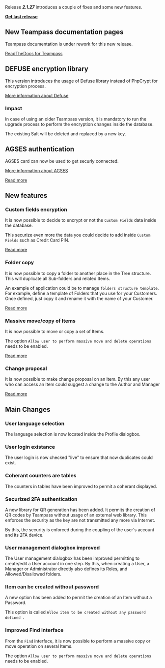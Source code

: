 Release ***2.1.27*** introduces a couple of fixes and some new features. 

**[Get last release](https://github.com/nilsteampassnet/TeamPass/releases)**

## New Teampass documentation pages

Teampass documentation is under rework for this new release.

[ReadTheDocs for Teampass](http://teampass.readthedocs.io/en/latest)

## DEFUSE encryption library

This version introduces the usage of Defuse library instead of PhpCrypt for encryption process.

[More information about Defuse](https://github.com/defuse/php-encryption)

### Impact

In case of using an older Teampass version, it is mandatory to run the upgrade process to perform the encryption changes inside the database.

The existing Salt will be deleted and replaced by a new key.

## AGSES authentication

AGSES card can now be used to get securly connected.

[More information about AGSES](https://agses.net/)

[Read more](http://teampass.readthedocs.io/en/latest/features/feat-2FA/#securize-login-with-agses)

## New features

### Custom fields encryption

It is now possible to decide to encrypt or not the `Custom Fields` data inside the database.

This securize even more the data you could decide to add inside `Custom Fields` such as Credit Card PIN.

[Read more](http://teampass.readthedocs.io/en/latest/features/feat-custf/)

### Folder copy

It is now possible to copy a folder to another place in the Tree structure. This will duplicate all Sub-folders and related Items.

An example of application could be to manage `folders structure template`. For example, define a template of Folders that you use for your Customers. Once defined, just copy it and rename it with the name of your Customer.

[Read more](http://teampass.readthedocs.io/en/latest/features/feat-folders/#copy-a-folder)

### Massive move/copy of Items

It is now possible to move or copy a set of Items.

The option `Allow user to perform massive move and delete operations` needs to be enabled.

[Read more](http://teampass.readthedocs.io/en/latest/features/feat-items/#mass-move-delete)

### Change proposal

It is now possible to make change proposal on an Item. By this any user who can access an Item could suggest a change to the Author and Manager

[Read more](http://teampass.readthedocs.io/en/latest/features/feat-items/#suggest-an-item-change)

## Main Changes

### User language selection

The language selection is now located inside the Profile dialogbox.

### User login existance

The user login is now checked "live" to ensure that now duplicates could exist.

### Coherant counters are tables 

The counters in tables have been improved to permit a coherant displayed.

### Securized 2FA authentication

A new library for QR generation has been added. It permits the creation of QR codes by Teampass without usage of an external web library. This enforces the security as the key are not transmitted any more via Internet.

By this, the security is enforced during the coupling of the user's account and its 2FA device.

### User management dialogbox improved

The User management dialogbox has been improved permitting to create/edit a User account in one step. By this, when creating a User, a Manager or Administrator directly also defines its Roles, and Allowed/Disallowed folders.

### Item can be created without password

A new option has been added to permit the creation of an Item without a Password.

This option is called `Allow item to be created without any password defined `.

### Improved Find interface

From the `Find` interface, it is now possible to perform a massive copy or move operation on several Items.

The option `Allow user to perform massive move and delete operations` needs to be enabled.
